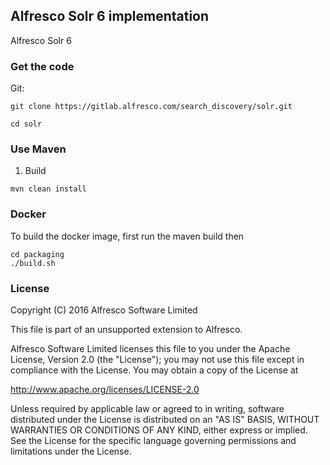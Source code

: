## Alfresco Solr 6 implementation
Alfresco Solr 6
### Get the code

Git:

	git clone https://gitlab.alfresco.com/search_discovery/solr.git

	cd solr

### Use Maven
1. Build

```
mvn clean install
```

### Docker
To build the docker image, first run the maven build then
```
cd packaging
./build.sh
```


### License
Copyright (C) 2016 Alfresco Software Limited

This file is part of an unsupported extension to Alfresco.

Alfresco Software Limited licenses this file
to you under the Apache License, Version 2.0 (the
"License"); you may not use this file except in compliance
with the License.  You may obtain a copy of the License at

 http://www.apache.org/licenses/LICENSE-2.0

Unless required by applicable law or agreed to in writing,
software distributed under the License is distributed on an
"AS IS" BASIS, WITHOUT WARRANTIES OR CONDITIONS OF ANY
KIND, either express or implied.  See the License for the
specific language governing permissions and limitations
under the License.
